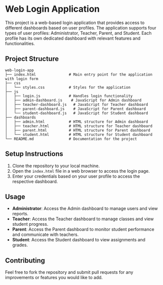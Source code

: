 # Web Login Application

This project is a web-based login application that provides access to different dashboards based on user profiles. The application supports four types of user profiles: Administrator, Teacher, Parent, and Student. Each profile has its own dedicated dashboard with relevant features and functionalities.

## Project Structure

```
web-login-app
├── index.html               # Main entry point for the application with login form
├── css
│   └── styles.css           # Styles for the application
├── js
│   ├── login.js             # Handles login functionality
│   ├── admin-dashboard.js    # JavaScript for Admin dashboard
│   ├── teacher-dashboard.js   # JavaScript for Teacher dashboard
│   ├── parent-dashboard.js    # JavaScript for Parent dashboard
│   └── student-dashboard.js   # JavaScript for Student dashboard
├── dashboards
│   ├── admin.html           # HTML structure for Admin dashboard
│   ├── teacher.html         # HTML structure for Teacher dashboard
│   ├── parent.html          # HTML structure for Parent dashboard
│   └── student.html         # HTML structure for Student dashboard
└── README.md                # Documentation for the project
```

## Setup Instructions

1. Clone the repository to your local machine.
2. Open the `index.html` file in a web browser to access the login page.
3. Enter your credentials based on your user profile to access the respective dashboard.

## Usage

- **Administrator**: Access the Admin dashboard to manage users and view reports.
- **Teacher**: Access the Teacher dashboard to manage classes and view student progress.
- **Parent**: Access the Parent dashboard to monitor student performance and communicate with teachers.
- **Student**: Access the Student dashboard to view assignments and grades.

## Contributing

Feel free to fork the repository and submit pull requests for any improvements or features you would like to add.